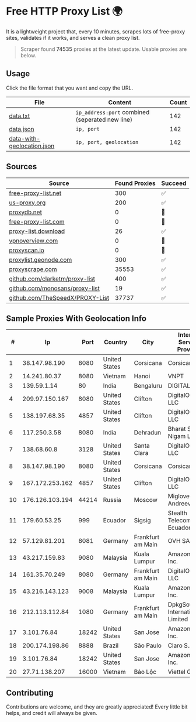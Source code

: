
# Free HTTP Proxy List 🌍

It is a lightweight project that, every 10 minutes, scrapes lots of free-proxy sites, validates if it works, and serves a clean proxy list.


> Scraper found **74535** proxies at the latest update. Usable proxies are below.

## Usage

Click the file format that you want and copy the URL.


|File|Content|Count|
|----|-------|-----|
|[data.txt](https://raw.githubusercontent.com/themiralay/Proxy-List-World/master/data.txt)|`ip_address:port` combined (seperated new line)|142|
|[data.json](https://raw.githubusercontent.com/themiralay/Proxy-List-World/master/data.json)|`ip, port`|142|
|[data-with-geolocation.json](https://raw.githubusercontent.com/themiralay/Proxy-List-World/master/data-with-geolocation.json)|`ip, port, geolocation`|142|

## Sources

|Source|Found Proxies|Succeed|
|------|-------------|-------|
|[free-proxy-list.net](https://free-proxy-list.net)|300|✅|
|[us-proxy.org](https://www.us-proxy.org)|200|✅|
|[proxydb.net](http://proxydb.net)|0|🚫|
|[free-proxy-list.com](https://free-proxy-list.com/?page=&port=&type%5B%5D=http&type%5B%5D=https&up_time=0&search=Search)|0|🚫|
|[proxy-list.download](https://www.proxy-list.download/HTTP)|26|✅|
|[vpnoverview.com](https://vpnoverview.com/privacy/anonymous-browsing/free-proxy-servers)|0|🚫|
|[proxyscan.io](https://www.proxyscan.io)|0|🚫|
|[proxylist.geonode.com](https://proxylist.geonode.com/api/proxy-list?limit=300&page=1&sort_by=lastChecked&sort_type=desc&protocols=http,https)|300|✅|
|[proxyscrape.com](https://api.proxyscrape.com/v2/?request=displayproxies&protocol=http&timeout=10000&country=all&ssl=all&anonymity=all)|35553|✅|
|[github.com/clarketm/proxy-list](https://raw.githubusercontent.com/clarketm/proxy-list/master/proxy-list-raw.txt)|400|✅|
|[github.com/monosans/proxy-list](https://raw.githubusercontent.com/monosans/proxy-list/main/proxies/http.txt)|19|✅|
|[github.com/TheSpeedX/PROXY-List](https://raw.githubusercontent.com/TheSpeedX/PROXY-List/master/http.txt)|37737|✅|


## Sample Proxies With Geolocation Info

|#|Ip|Port|Country|City|Internet Service Provider|
|-|--|----|-------|----|-------------------------|
|1|38.147.98.190|8080|United States|Corsicana|Corsicana ISD|
|2|14.241.80.37|8080|Vietnam|Hanoi|VNPT|
|3|139.59.1.14|80|India|Bengaluru|DIGITALOCEAN|
|4|209.97.150.167|8080|United States|Clifton|DigitalOcean, LLC|
|5|138.197.68.35|4857|United States|Clifton|DigitalOcean, LLC|
|6|117.250.3.58|8080|India|Dehradun|Bharat Sanchar Nigam Ltd|
|7|138.68.60.8|3128|United States|Santa Clara|DigitalOcean, LLC|
|8|38.147.98.190|8080|United States|Corsicana|Corsicana ISD|
|9|167.172.253.162|4857|United States|Clifton|DigitalOcean, LLC|
|10|176.126.103.194|44214|Russia|Moscow|Miglovets Egor Andreevich|
|11|179.60.53.25|999|Ecuador|Sigsig|Stealth Telecom del Ecuador|
|12|57.129.81.201|8081|Germany|Frankfurt am Main|OVH SAS|
|13|43.217.159.83|9080|Malaysia|Kuala Lumpur|Amazon.com, Inc.|
|14|161.35.70.249|8080|Germany|Frankfurt am Main|DigitalOcean, LLC|
|15|43.216.143.123|9008|Malaysia|Kuala Lumpur|Amazon.com, Inc.|
|16|212.113.112.84|1080|Germany|Frankfurt am Main|DpkgSoft International Limited|
|17|3.101.76.84|18242|United States|San Jose|Amazon.com, Inc.|
|18|200.174.198.86|8888|Brazil|São Paulo|Claro S.A|
|19|3.101.76.84|18242|United States|San Jose|Amazon.com, Inc.|
|20|27.71.138.207|16000|Vietnam|Bảo Lộc|Viettel Group|



## Contributing

Contributions are welcome, and they are greatly appreciated! Every
little bit helps, and credit will always be given.

